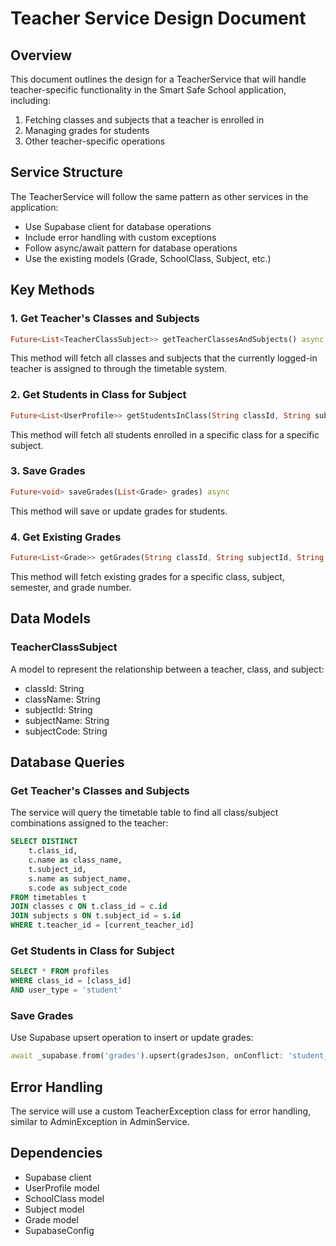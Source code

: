 # Teacher Service Design Document

## Overview
This document outlines the design for a TeacherService that will handle teacher-specific functionality in the Smart Safe School application, including:
1. Fetching classes and subjects that a teacher is enrolled in
2. Managing grades for students
3. Other teacher-specific operations

## Service Structure
The TeacherService will follow the same pattern as other services in the application:
- Use Supabase client for database operations
- Include error handling with custom exceptions
- Follow async/await pattern for database operations
- Use the existing models (Grade, SchoolClass, Subject, etc.)

## Key Methods

### 1. Get Teacher's Classes and Subjects
```dart
Future<List<TeacherClassSubject>> getTeacherClassesAndSubjects() async
```
This method will fetch all classes and subjects that the currently logged-in teacher is assigned to through the timetable system.

### 2. Get Students in Class for Subject
```dart
Future<List<UserProfile>> getStudentsInClass(String classId, String subjectId) async
```
This method will fetch all students enrolled in a specific class for a specific subject.

### 3. Save Grades
```dart
Future<void> saveGrades(List<Grade> grades) async
```
This method will save or update grades for students.

### 4. Get Existing Grades
```dart
Future<List<Grade>> getGrades(String classId, String subjectId, String semesterId, int gradeNumber) async
```
This method will fetch existing grades for a specific class, subject, semester, and grade number.

## Data Models

### TeacherClassSubject
A model to represent the relationship between a teacher, class, and subject:
- classId: String
- className: String
- subjectId: String
- subjectName: String
- subjectCode: String

## Database Queries

### Get Teacher's Classes and Subjects
The service will query the timetable table to find all class/subject combinations assigned to the teacher:
```sql
SELECT DISTINCT 
    t.class_id,
    c.name as class_name,
    t.subject_id,
    s.name as subject_name,
    s.code as subject_code
FROM timetables t
JOIN classes c ON t.class_id = c.id
JOIN subjects s ON t.subject_id = s.id
WHERE t.teacher_id = [current_teacher_id]
```

### Get Students in Class for Subject
```sql
SELECT * FROM profiles 
WHERE class_id = [class_id] 
AND user_type = 'student'
```

### Save Grades
Use Supabase upsert operation to insert or update grades:
```dart
await _supabase.from('grades').upsert(gradesJson, onConflict: 'student_id,subject_id,semester_id,grade_number')
```

## Error Handling
The service will use a custom TeacherException class for error handling, similar to AdminException in AdminService.

## Dependencies
- Supabase client
- UserProfile model
- SchoolClass model
- Subject model
- Grade model
- SupabaseConfig